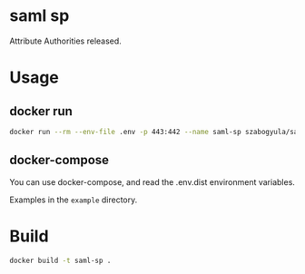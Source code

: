 # saml sp

Attribute Authorities released.

# Usage

## docker run

```bash
docker run --rm --env-file .env -p 443:442 --name saml-sp szabogyula/saml-sp
```

## docker-compose
You can use docker-compose, and read the .env.dist environment variables.

Examples in the `example` directory.

# Build

```bash
docker build -t saml-sp .
```

